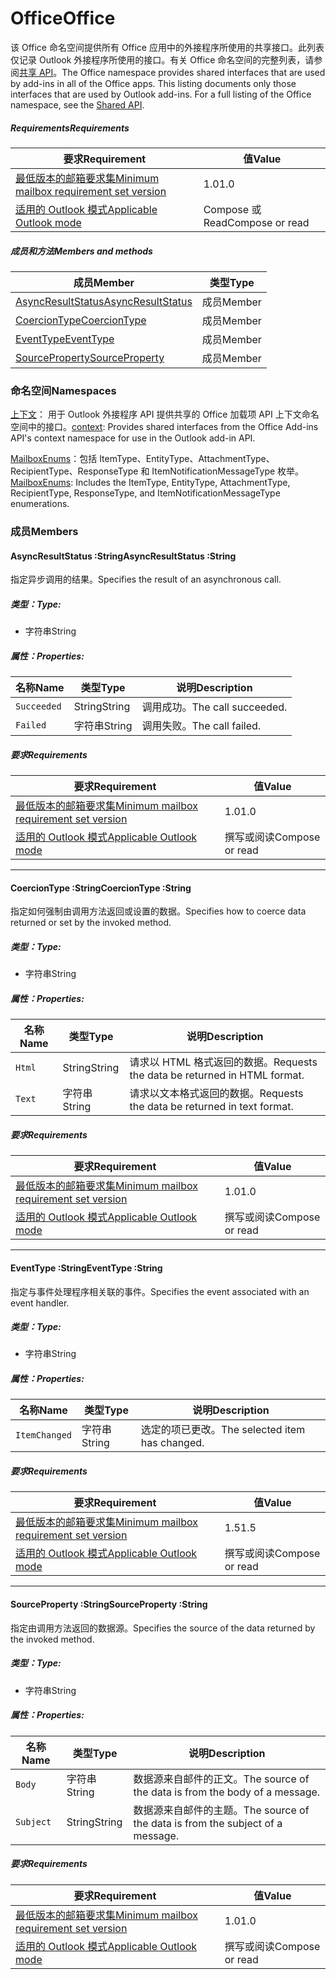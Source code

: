  

# <a name="office"></a><span data-ttu-id="87a31-101">Office</span><span class="sxs-lookup"><span data-stu-id="87a31-101">Office</span></span>

<span data-ttu-id="87a31-p101">该 Office 命名空间提供所有 Office 应用中的外接程序所使用的共享接口。此列表仅记录 Outlook 外接程序所使用的接口。有关 Office 命名空间的完整列表，请参阅[共享 API](/javascript/api/office)。</span><span class="sxs-lookup"><span data-stu-id="87a31-p101">The Office namespace provides shared interfaces that are used by add-ins in all of the Office apps. This listing documents only those interfaces that are used by Outlook add-ins. For a full listing of the Office namespace, see the [Shared API](/javascript/api/office).</span></span>

##### <a name="requirements"></a><span data-ttu-id="87a31-104">Requirements</span><span class="sxs-lookup"><span data-stu-id="87a31-104">Requirements</span></span>

|<span data-ttu-id="87a31-105">要求</span><span class="sxs-lookup"><span data-stu-id="87a31-105">Requirement</span></span>| <span data-ttu-id="87a31-106">值</span><span class="sxs-lookup"><span data-stu-id="87a31-106">Value</span></span>|
|---|---|
|[<span data-ttu-id="87a31-107">最低版本的邮箱要求集</span><span class="sxs-lookup"><span data-stu-id="87a31-107">Minimum mailbox requirement set version</span></span>](/javascript/office/requirement-sets/outlook-api-requirement-sets)| <span data-ttu-id="87a31-108">1.0</span><span class="sxs-lookup"><span data-stu-id="87a31-108">1.0</span></span>|
|[<span data-ttu-id="87a31-109">适用的 Outlook 模式</span><span class="sxs-lookup"><span data-stu-id="87a31-109">Applicable Outlook mode</span></span>](https://docs.microsoft.com/outlook/add-ins/#extension-points)| <span data-ttu-id="87a31-110">Compose 或 Read</span><span class="sxs-lookup"><span data-stu-id="87a31-110">Compose or read</span></span>|

##### <a name="members-and-methods"></a><span data-ttu-id="87a31-111">成员和方法</span><span class="sxs-lookup"><span data-stu-id="87a31-111">Members and methods</span></span>

| <span data-ttu-id="87a31-112">成员</span><span class="sxs-lookup"><span data-stu-id="87a31-112">Member</span></span> | <span data-ttu-id="87a31-113">类型</span><span class="sxs-lookup"><span data-stu-id="87a31-113">Type</span></span> |
|--------|------|
| [<span data-ttu-id="87a31-114">AsyncResultStatus</span><span class="sxs-lookup"><span data-stu-id="87a31-114">AsyncResultStatus</span></span>](#asyncresultstatus-string) | <span data-ttu-id="87a31-115">成员</span><span class="sxs-lookup"><span data-stu-id="87a31-115">Member</span></span> |
| [<span data-ttu-id="87a31-116">CoercionType</span><span class="sxs-lookup"><span data-stu-id="87a31-116">CoercionType</span></span>](#coerciontype-string) | <span data-ttu-id="87a31-117">成员</span><span class="sxs-lookup"><span data-stu-id="87a31-117">Member</span></span> |
| [<span data-ttu-id="87a31-118">EventType</span><span class="sxs-lookup"><span data-stu-id="87a31-118">EventType</span></span>](#eventtype-string) | <span data-ttu-id="87a31-119">成员</span><span class="sxs-lookup"><span data-stu-id="87a31-119">Member</span></span> |
| [<span data-ttu-id="87a31-120">SourceProperty</span><span class="sxs-lookup"><span data-stu-id="87a31-120">SourceProperty</span></span>](#sourceproperty-string) | <span data-ttu-id="87a31-121">成员</span><span class="sxs-lookup"><span data-stu-id="87a31-121">Member</span></span> |

### <a name="namespaces"></a><span data-ttu-id="87a31-122">命名空间</span><span class="sxs-lookup"><span data-stu-id="87a31-122">Namespaces</span></span>

<span data-ttu-id="87a31-123">[上下文](office.context.md)： 用于 Outlook 外接程序 API 提供共享的 Office 加载项 API 上下文命名空间中的接口。</span><span class="sxs-lookup"><span data-stu-id="87a31-123">[context](office.context.md): Provides shared interfaces from the Office Add-ins API's context namespace for use in the Outlook add-in API.</span></span>

<span data-ttu-id="87a31-124">[MailboxEnums](/javascript/api/outlook/office.mailboxenums.attachmenttype)：包括 ItemType、EntityType、AttachmentType、RecipientType、ResponseType 和 ItemNotificationMessageType 枚举。</span><span class="sxs-lookup"><span data-stu-id="87a31-124">[MailboxEnums](/javascript/api/outlook/office.mailboxenums.attachmenttype): Includes the ItemType, EntityType, AttachmentType, RecipientType, ResponseType, and ItemNotificationMessageType enumerations.</span></span>

### <a name="members"></a><span data-ttu-id="87a31-125">成员</span><span class="sxs-lookup"><span data-stu-id="87a31-125">Members</span></span>

####  <a name="asyncresultstatus-string"></a><span data-ttu-id="87a31-126">AsyncResultStatus :String</span><span class="sxs-lookup"><span data-stu-id="87a31-126">AsyncResultStatus :String</span></span>

<span data-ttu-id="87a31-127">指定异步调用的结果。</span><span class="sxs-lookup"><span data-stu-id="87a31-127">Specifies the result of an asynchronous call.</span></span>

##### <a name="type"></a><span data-ttu-id="87a31-128">类型：</span><span class="sxs-lookup"><span data-stu-id="87a31-128">Type:</span></span>

*   <span data-ttu-id="87a31-129">字符串</span><span class="sxs-lookup"><span data-stu-id="87a31-129">String</span></span>

##### <a name="properties"></a><span data-ttu-id="87a31-130">属性：</span><span class="sxs-lookup"><span data-stu-id="87a31-130">Properties:</span></span>

|<span data-ttu-id="87a31-131">名称</span><span class="sxs-lookup"><span data-stu-id="87a31-131">Name</span></span>| <span data-ttu-id="87a31-132">类型</span><span class="sxs-lookup"><span data-stu-id="87a31-132">Type</span></span>| <span data-ttu-id="87a31-133">说明</span><span class="sxs-lookup"><span data-stu-id="87a31-133">Description</span></span>|
|---|---|---|
|`Succeeded`| <span data-ttu-id="87a31-134">String</span><span class="sxs-lookup"><span data-stu-id="87a31-134">String</span></span>|<span data-ttu-id="87a31-135">调用成功。</span><span class="sxs-lookup"><span data-stu-id="87a31-135">The call succeeded.</span></span>|
|`Failed`| <span data-ttu-id="87a31-136">字符串</span><span class="sxs-lookup"><span data-stu-id="87a31-136">String</span></span>|<span data-ttu-id="87a31-137">调用失败。</span><span class="sxs-lookup"><span data-stu-id="87a31-137">The call failed.</span></span>|

##### <a name="requirements"></a><span data-ttu-id="87a31-138">要求</span><span class="sxs-lookup"><span data-stu-id="87a31-138">Requirements</span></span>

|<span data-ttu-id="87a31-139">要求</span><span class="sxs-lookup"><span data-stu-id="87a31-139">Requirement</span></span>| <span data-ttu-id="87a31-140">值</span><span class="sxs-lookup"><span data-stu-id="87a31-140">Value</span></span>|
|---|---|
|[<span data-ttu-id="87a31-141">最低版本的邮箱要求集</span><span class="sxs-lookup"><span data-stu-id="87a31-141">Minimum mailbox requirement set version</span></span>](/javascript/office/requirement-sets/outlook-api-requirement-sets)| <span data-ttu-id="87a31-142">1.0</span><span class="sxs-lookup"><span data-stu-id="87a31-142">1.0</span></span>|
|[<span data-ttu-id="87a31-143">适用的 Outlook 模式</span><span class="sxs-lookup"><span data-stu-id="87a31-143">Applicable Outlook mode</span></span>](https://docs.microsoft.com/outlook/add-ins/#extension-points)| <span data-ttu-id="87a31-144">撰写或阅读</span><span class="sxs-lookup"><span data-stu-id="87a31-144">Compose or read</span></span>|

---

####  <a name="coerciontype-string"></a><span data-ttu-id="87a31-145">CoercionType :String</span><span class="sxs-lookup"><span data-stu-id="87a31-145">CoercionType :String</span></span>

<span data-ttu-id="87a31-146">指定如何强制由调用方法返回或设置的数据。</span><span class="sxs-lookup"><span data-stu-id="87a31-146">Specifies how to coerce data returned or set by the invoked method.</span></span>

##### <a name="type"></a><span data-ttu-id="87a31-147">类型：</span><span class="sxs-lookup"><span data-stu-id="87a31-147">Type:</span></span>

*   <span data-ttu-id="87a31-148">字符串</span><span class="sxs-lookup"><span data-stu-id="87a31-148">String</span></span>

##### <a name="properties"></a><span data-ttu-id="87a31-149">属性：</span><span class="sxs-lookup"><span data-stu-id="87a31-149">Properties:</span></span>

|<span data-ttu-id="87a31-150">名称</span><span class="sxs-lookup"><span data-stu-id="87a31-150">Name</span></span>| <span data-ttu-id="87a31-151">类型</span><span class="sxs-lookup"><span data-stu-id="87a31-151">Type</span></span>| <span data-ttu-id="87a31-152">说明</span><span class="sxs-lookup"><span data-stu-id="87a31-152">Description</span></span>|
|---|---|---|
|`Html`| <span data-ttu-id="87a31-153">String</span><span class="sxs-lookup"><span data-stu-id="87a31-153">String</span></span>|<span data-ttu-id="87a31-154">请求以 HTML 格式返回的数据。</span><span class="sxs-lookup"><span data-stu-id="87a31-154">Requests the data be returned in HTML format.</span></span>|
|`Text`| <span data-ttu-id="87a31-155">字符串</span><span class="sxs-lookup"><span data-stu-id="87a31-155">String</span></span>|<span data-ttu-id="87a31-156">请求以文本格式返回的数据。</span><span class="sxs-lookup"><span data-stu-id="87a31-156">Requests the data be returned in text format.</span></span>|

##### <a name="requirements"></a><span data-ttu-id="87a31-157">要求</span><span class="sxs-lookup"><span data-stu-id="87a31-157">Requirements</span></span>

|<span data-ttu-id="87a31-158">要求</span><span class="sxs-lookup"><span data-stu-id="87a31-158">Requirement</span></span>| <span data-ttu-id="87a31-159">值</span><span class="sxs-lookup"><span data-stu-id="87a31-159">Value</span></span>|
|---|---|
|[<span data-ttu-id="87a31-160">最低版本的邮箱要求集</span><span class="sxs-lookup"><span data-stu-id="87a31-160">Minimum mailbox requirement set version</span></span>](/javascript/office/requirement-sets/outlook-api-requirement-sets)| <span data-ttu-id="87a31-161">1.0</span><span class="sxs-lookup"><span data-stu-id="87a31-161">1.0</span></span>|
|[<span data-ttu-id="87a31-162">适用的 Outlook 模式</span><span class="sxs-lookup"><span data-stu-id="87a31-162">Applicable Outlook mode</span></span>](https://docs.microsoft.com/outlook/add-ins/#extension-points)| <span data-ttu-id="87a31-163">撰写或阅读</span><span class="sxs-lookup"><span data-stu-id="87a31-163">Compose or read</span></span>|

---

####  <a name="eventtype-string"></a><span data-ttu-id="87a31-164">EventType :String</span><span class="sxs-lookup"><span data-stu-id="87a31-164">EventType :String</span></span>

<span data-ttu-id="87a31-165">指定与事件处理程序相关联的事件。</span><span class="sxs-lookup"><span data-stu-id="87a31-165">Specifies the event associated with an event handler.</span></span>

##### <a name="type"></a><span data-ttu-id="87a31-166">类型：</span><span class="sxs-lookup"><span data-stu-id="87a31-166">Type:</span></span>

*   <span data-ttu-id="87a31-167">字符串</span><span class="sxs-lookup"><span data-stu-id="87a31-167">String</span></span>

##### <a name="properties"></a><span data-ttu-id="87a31-168">属性：</span><span class="sxs-lookup"><span data-stu-id="87a31-168">Properties:</span></span>

| <span data-ttu-id="87a31-169">名称</span><span class="sxs-lookup"><span data-stu-id="87a31-169">Name</span></span> | <span data-ttu-id="87a31-170">类型</span><span class="sxs-lookup"><span data-stu-id="87a31-170">Type</span></span> | <span data-ttu-id="87a31-171">说明</span><span class="sxs-lookup"><span data-stu-id="87a31-171">Description</span></span> |
|---|---|---|
|`ItemChanged`| <span data-ttu-id="87a31-172">字符串</span><span class="sxs-lookup"><span data-stu-id="87a31-172">String</span></span> | <span data-ttu-id="87a31-173">选定的项已更改。</span><span class="sxs-lookup"><span data-stu-id="87a31-173">The selected item has changed.</span></span> |

##### <a name="requirements"></a><span data-ttu-id="87a31-174">要求</span><span class="sxs-lookup"><span data-stu-id="87a31-174">Requirements</span></span>

|<span data-ttu-id="87a31-175">要求</span><span class="sxs-lookup"><span data-stu-id="87a31-175">Requirement</span></span>| <span data-ttu-id="87a31-176">值</span><span class="sxs-lookup"><span data-stu-id="87a31-176">Value</span></span>|
|---|---|
|[<span data-ttu-id="87a31-177">最低版本的邮箱要求集</span><span class="sxs-lookup"><span data-stu-id="87a31-177">Minimum mailbox requirement set version</span></span>](/javascript/office/requirement-sets/outlook-api-requirement-sets)| <span data-ttu-id="87a31-178">1.5</span><span class="sxs-lookup"><span data-stu-id="87a31-178">1.5</span></span> |
|[<span data-ttu-id="87a31-179">适用的 Outlook 模式</span><span class="sxs-lookup"><span data-stu-id="87a31-179">Applicable Outlook mode</span></span>](https://docs.microsoft.com/outlook/add-ins/#extension-points)| <span data-ttu-id="87a31-180">撰写或阅读</span><span class="sxs-lookup"><span data-stu-id="87a31-180">Compose or read</span></span> |

---

####  <a name="sourceproperty-string"></a><span data-ttu-id="87a31-181">SourceProperty :String</span><span class="sxs-lookup"><span data-stu-id="87a31-181">SourceProperty :String</span></span>

<span data-ttu-id="87a31-182">指定由调用方法返回的数据源。</span><span class="sxs-lookup"><span data-stu-id="87a31-182">Specifies the source of the data returned by the invoked method.</span></span>

##### <a name="type"></a><span data-ttu-id="87a31-183">类型：</span><span class="sxs-lookup"><span data-stu-id="87a31-183">Type:</span></span>

*   <span data-ttu-id="87a31-184">字符串</span><span class="sxs-lookup"><span data-stu-id="87a31-184">String</span></span>

##### <a name="properties"></a><span data-ttu-id="87a31-185">属性：</span><span class="sxs-lookup"><span data-stu-id="87a31-185">Properties:</span></span>

|<span data-ttu-id="87a31-186">名称</span><span class="sxs-lookup"><span data-stu-id="87a31-186">Name</span></span>| <span data-ttu-id="87a31-187">类型</span><span class="sxs-lookup"><span data-stu-id="87a31-187">Type</span></span>| <span data-ttu-id="87a31-188">说明</span><span class="sxs-lookup"><span data-stu-id="87a31-188">Description</span></span>|
|---|---|---|
|`Body`| <span data-ttu-id="87a31-189">字符串</span><span class="sxs-lookup"><span data-stu-id="87a31-189">String</span></span>|<span data-ttu-id="87a31-190">数据源来自邮件的正文。</span><span class="sxs-lookup"><span data-stu-id="87a31-190">The source of the data is from the body of a message.</span></span>|
|`Subject`| <span data-ttu-id="87a31-191">String</span><span class="sxs-lookup"><span data-stu-id="87a31-191">String</span></span>|<span data-ttu-id="87a31-192">数据源来自邮件的主题。</span><span class="sxs-lookup"><span data-stu-id="87a31-192">The source of the data is from the subject of a message.</span></span>|

##### <a name="requirements"></a><span data-ttu-id="87a31-193">要求</span><span class="sxs-lookup"><span data-stu-id="87a31-193">Requirements</span></span>

|<span data-ttu-id="87a31-194">要求</span><span class="sxs-lookup"><span data-stu-id="87a31-194">Requirement</span></span>| <span data-ttu-id="87a31-195">值</span><span class="sxs-lookup"><span data-stu-id="87a31-195">Value</span></span>|
|---|---|
|[<span data-ttu-id="87a31-196">最低版本的邮箱要求集</span><span class="sxs-lookup"><span data-stu-id="87a31-196">Minimum mailbox requirement set version</span></span>](/javascript/office/requirement-sets/outlook-api-requirement-sets)| <span data-ttu-id="87a31-197">1.0</span><span class="sxs-lookup"><span data-stu-id="87a31-197">1.0</span></span>|
|[<span data-ttu-id="87a31-198">适用的 Outlook 模式</span><span class="sxs-lookup"><span data-stu-id="87a31-198">Applicable Outlook mode</span></span>](https://docs.microsoft.com/outlook/add-ins/#extension-points)| <span data-ttu-id="87a31-199">撰写或阅读</span><span class="sxs-lookup"><span data-stu-id="87a31-199">Compose or read</span></span>|